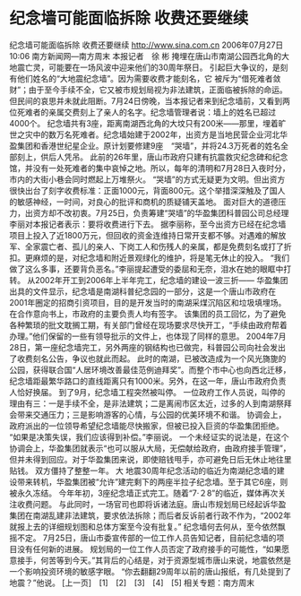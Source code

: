 # 纪念墙可能面临拆除 收费还要继续

纪念墙可能面临拆除 收费还要继续
http://www.sina.com.cn 2006年07月27日10:06 南方新闻网—南方周末
本报记者　徐 彬
掩埋在唐山市南湖公园西北角的大地震亡灵，可能要在一场风波中迎来他们的30周年祭日。
引起巨大争议的，是刻有他们姓名的“大地震纪念墙”。因为需要收费才能刻名，它
被斥为“借死难者敛财”；由于至今手续不全，它又被市规划局视为非法建筑，正面临被拆除的命运。
但民间的哀思并未就此阻断。7月24日傍晚，当本报记者来到纪念墙前，又看到两位死难者的亲属交费刻上了亲人的名字。纪念墙管理者说：墙上的姓名已超过4000个。
纪念墙共有3座，距离南湖西北角的大坟只有200米——那里，埋着旷世之灾中的数万名死难者。纪念墙始建于2002年，出资方是当地民营企业河北华盈集团和香港世纪星企业。原计划要修建9座　“哭墙”，并将24.3万死者的姓名全部刻上，供后人凭吊。
此前的26年里，唐山市政府只建有抗震救灾纪念碑和纪念馆，并没有一处死难者的集中哀悼之地。所以，每年的清明和7月28日入夜时分，市内的大街小巷会同时燃起上万堆祭火。
“哭墙”的方式无疑更为文明。但出资方很快出台了刻字收费标准：正面1000元，背面800元。这个举措深深触及了国人的敏感神经，一时间，对良心的批评和商机的质疑铺天盖地。
面对巨大的道德压力，出资方却不改初衷。7月25日，负责筹建“哭墙”的华盈集团科普园公司总经理李丽对本报记者表示：要将收费进行下去。
据李丽称，至今出资方已经在纪念墙项目上投入了近1800万元，但回收的资金连维持日常开支都不够。对遇难的解放军、全家震亡者、孤儿的亲人、下岗工人和伤残人的亲属，都是免费刻名或打了折扣。更麻烦的是，对纪念墙和附近景观绿化的维护，将是笔无休止的投入。
“我们做了这么多事，还要背负恶名。”李丽提起遭受的委屈和无奈，泪水在她的眼眶中打转。
从2002年开工到2006年上半年完工，纪念墙的建设一波三折——
华盈集团出具的文件显示，纪念墙是南湖科普纪念园的一部分，这是一个唐山市政府在2001年圈定的招商引资项目，目的是开发当时的南湖采煤沉陷区和垃圾填埋场。在合作意向书上，市政府的主要负责人均有签字。
该集团的员工回忆，为了避免各种繁琐的批文耽搁工期，有关部门曾经在现场要求尽快开工，“手续由政府帮着办理。”他们保留的一些有领导批示的文件上，也体现了同样的意思。
2004年7月28日，第一座纪念墙完工，另外两座的钢结构也已做完，科普园公司向社会发出了收费刻名公告，争议也就此而起。
此时的南湖，已被改造成为一个风光旖旎的公园，获得联合国“人居环境改善最佳范例迪拜奖”。而整个市中心也向西北迁移，纪念墙距最繁华路口的直线距离只有1000米。另外，在这一年，唐山市政府负责人恰好换届。
到了9月，纪念墙工程突然被叫停。
一位政府工作人员说，叫停的理由有三：一是手续不全，是非法建筑；二是离闹市区太近，过多的人到南湖祭拜会带来交通压力；三是影响游客的心情，与公园的优美环境不和谐。
协调会上，政府派出的一位领导希望纪念墙能尽快搬家，但被已投入巨资的华盈集团拒绝。
“如果是决策失误，我们应该得到补偿。”李丽说。
一个未经证实的说法是，在这个协调会上，华盈集团就表示“也可以服从大局，无偿献给政府，由政府接手管理”，但并未得到回应。对于华盈集团来说，即使赔钱甩手，亦可避免日后无休止地往里贴钱。
双方僵持了整整一年。
大
地震30周年纪念活动的临近为南湖纪念墙的建设带来转机，华盈集团被“允许”建完剩下的两座半拉子纪念墙。至于其它6座，则被永久冻结。
今年年初，3座纪念墙正式完工。随着“7·２8”的临近，媒体再次关注收费问题。
与此同时，一场官司也即将诉诸法庭。唐山市规划局已经起诉华盈集团在南湖乱建非法建筑，要求依法拆除；而后者反诉前者行政不作为，“2002年就报上去的详细规划图和总体方案至今没有批复。”
纪念墙何去何从，至今依然飘摇不定。
7月25日，唐山市委宣传部的一位工作人员告知记者，目前纪念墙的项目没有任何新的进展。
规划局的一位工作人员否定了政府接手的可能性，“如果愿意接手，何苦等到今天。”其背后的心结是，对于资源型城市唐山来说，地震依然是一个影响投资环境的敏感字眼。
“你去翻翻29周年以前的唐山报纸，有几处提到了地震？”他说。
[上一页]　[1]　[2]　[3]　[4]　[5]
相关专题：南方周末 

